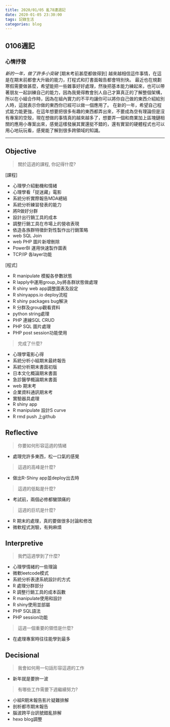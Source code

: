 ```yaml
---
title: 2020/01/05 亂78遭週記
date: 2020-01-05 23:30:00
tags: 記錄生活
categories: blog
---
```

## **0106週記**

### 心情抒發
*新的一年，做了許多小突破*
[期末考前甚麼都做得到] 越來越相信這件事情，在這是在期末前都會大升級的能力，打程式和打書面報告都會特別快。
最近也在規劃寒假需要做甚麼，希望能把一些雜事好好處理，然後把基本能力練起來，也可以帶著朋友一起訓練自己的能力，因為我覺得教會別人自己才算真正的了解整個架構，所以在小組合作時，因為在組內實力的不平均讓你可以將你自己做的東西介紹給別人時，這就表示你做的東西你已經可以做一個應用了。
在新的一年，希望自己程式能力能更強，在這年想要把很多有趣的東西都弄出來，不要成為空有理論但是沒有專案的空殼，現在想做的事情真的越來越多了，想要弄一個和商業加上區塊鏈相關的應用小專案出來，感覺這樣發展其實還挺不錯的，還有實習的硬體程式也可以用心地玩玩看，感覺能了解到很多跨領域的知識。

---
<!-- more -->
## **Objective**

> 關於這週的課程, 你記得什麼?

[課程]
- 心理學介紹動機和情緒
- 心理學看「捉迷藏」電影
- 系統分析實際報告MDA總結
- 系統分析練習發表的能力
- 將R做好分群
- 設計出行銷工具的成本
- 調整行銷工具在市場上的營收表現
- 依造各族群特徵針對性製作出行銷策略
- web SQL Join
- web PHP 圖片新增刪除
- PowerBI 運用快速製作圖表
- TCP/IP 各layer功能

[程式]
- R manipulate 模擬各參數狀態
- R lapply中運用group_by將各群狀態做處理
- R shiny web app調整圖表及設定
- R shinyapps.io deploy流程
- R shiny packages bug解決
- R 分群及group觀看資料
- python string處理
- PHP 連線SQL CRUD
- PHP SQL 圖片處理
- PHP post session功能使用

> 完成了什麼?

- 心理學電影心得
- 系統分析小組期末最終報告
- 系統分析期末書面初版
- 日本文化概論期末書面
- 急診醫學概論期末書面
- web 期末考
- 企業資料通訊期末考
- 實驗器具處理
- R shiny app
- R manipulate 設計S curve
- R rmd push 上github


## **Reflective**

> 你要如何形容這週的情緒

* 處理完許多東西，松一口氣的感覺

> 這週的高峰是什麼?

* 做出R-Shiny app並deploy出去時

> 這週的低點是什麼?

* 考試前，兩個必修都蠻頭痛的

> 這週的巨坑是什麼?

* R 期末的處理，真的要做很多討論和修改
* 微軟程式測驗，有夠麻煩

## **Interpretive**

> 我們這週學到了什麼?

- 心理學情緒的一些理論
- 微軟leetcode模式
- 系統分析表達系統設計的方式
- R 處理分群部分
- R 調整行銷工具的成本函數
- R manipulate使用和設計
- R shiny使用並部屬
- PHP SQL語法
- PHP session功能

> 這週一個重要的領悟是什麼?

* 在處理專案時往往能學到最多

## **Decisional**

> 我會如何用一句話形容這週的工作

* 新年就是要拚一波

> 有哪些工作需要下週繼續努力?

- 小組R期末報告影片疑難排解
- 剖析都市期末報告
- 腦波跨平台訊號錯亂排解
- hexo blog調整

